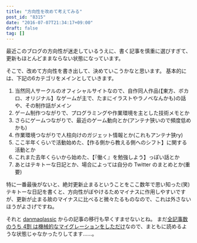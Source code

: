 ```yaml
---
title: "方向性を改めて考えてみる"
post_id: "8315"
date: "2016-07-07T21:34:17+09:00"
draft: false
tag: []
---
```


最近このブログの方向性が迷走しているうえに、書く記事を慎重に選びすぎて、更新もほとんどままならない状態になっています。

そこで、改めて方向性を書き出して、決めていこうかなと思います。
基本的には、下記の6カテゴリをメインとしていきます。

1. 当然同人サークルのオフィシャルサイトなので、自作同人作品(【東方、ボカロ、オリジナル】なゲームが主で、たまにイラストやラノベなんかも)の話や、その制作話がメイン
2. ゲーム制作つながりで、プログラミングや作業環境を主とした技術メモとか
3. さらにゲームつながりで、最近のゲーム動向とか(アンテナ狭いので頻度低めかも)
4. 作業環境つながりで人柱向けのガジェット情報とか(これもアンテナ狭ry)
5. ここ半年くらいで活動始めた、【作る側から教える側へのシフト】に関する活動とか
6. これまた去年くらいから始めた、【『働く』を勉強しよう】っぽい話とか
7. あとはテキトーな日記とか、場合によっては自分の Twitter のまとめとか(重要)

特に一番最後がないと、絶対更新止まるということをここ数年で思い知った(笑)  
テキトーな日記を書くと、方向性がぼやけるためマイナスに作用しやすいですが、更新が止まる故のマイナスに比べると微々たるものなので、これは外さないほうがよさげですね。

それと [danmaqlassic](/legacy) からの記事の移行も早くすませないとね。
まだ[全記事数のうち 4割 は機械的なマイグレーションをしただけ](/category/unfiled)なので、まともに読めるような状態じゃなかったりしてます……。
